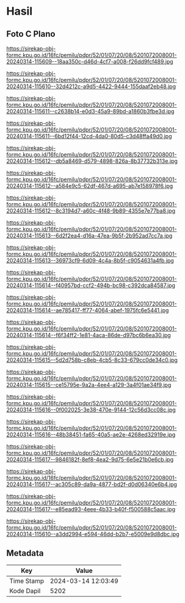 # Hasil

## Foto C Plano

https://sirekap-obj-formc.kpu.go.id/16fc/pemilu/pdpr/52/01/07/20/08/5201072008001-20240314-115609--18aa350c-d46d-4cf7-a008-f26dd9fcf489.jpg

https://sirekap-obj-formc.kpu.go.id/16fc/pemilu/pdpr/52/01/07/20/08/5201072008001-20240314-115610--32d4212c-a9d5-4422-9444-155daaf2eb48.jpg

https://sirekap-obj-formc.kpu.go.id/16fc/pemilu/pdpr/52/01/07/20/08/5201072008001-20240314-115611--c2638b14-e0d3-45a9-89bd-a1860b3fbe3d.jpg

https://sirekap-obj-formc.kpu.go.id/16fc/pemilu/pdpr/52/01/07/20/08/5201072008001-20240314-115611--6bd12f44-12cd-4da0-80d5-c3d48ffa49d0.jpg

https://sirekap-obj-formc.kpu.go.id/16fc/pemilu/pdpr/52/01/07/20/08/5201072008001-20240314-115612--db5a8469-d579-4898-826a-8b37732b313e.jpg

https://sirekap-obj-formc.kpu.go.id/16fc/pemilu/pdpr/52/01/07/20/08/5201072008001-20240314-115612--a584e9c5-62df-467d-a695-ab7e158978f6.jpg

https://sirekap-obj-formc.kpu.go.id/16fc/pemilu/pdpr/52/01/07/20/08/5201072008001-20240314-115612--8c3194d7-a60c-4f48-9b89-4355e7e77ba8.jpg

https://sirekap-obj-formc.kpu.go.id/16fc/pemilu/pdpr/52/01/07/20/08/5201072008001-20240314-115613--6d2f2ea4-d16a-47ea-9b5f-2b952ad7cc7a.jpg

https://sirekap-obj-formc.kpu.go.id/16fc/pemilu/pdpr/52/01/07/20/08/5201072008001-20240314-115613--36973cf9-6d09-4c4a-8b5f-c9054631a4fb.jpg

https://sirekap-obj-formc.kpu.go.id/16fc/pemilu/pdpr/52/01/07/20/08/5201072008001-20240314-115614--f40957bd-ccf2-494b-bc98-c392dca84587.jpg

https://sirekap-obj-formc.kpu.go.id/16fc/pemilu/pdpr/52/01/07/20/08/5201072008001-20240314-115614--ae785417-ff77-4064-abef-1975fc6e5441.jpg

https://sirekap-obj-formc.kpu.go.id/16fc/pemilu/pdpr/52/01/07/20/08/5201072008001-20240314-115614--f6f34ff2-1e81-4aca-86de-d97bc6b6ea30.jpg

https://sirekap-obj-formc.kpu.go.id/16fc/pemilu/pdpr/52/01/07/20/08/5201072008001-20240314-115615--5d2d758b-c8eb-4cb5-8c33-679cc0de34c0.jpg

https://sirekap-obj-formc.kpu.go.id/16fc/pemilu/pdpr/52/01/07/20/08/5201072008001-20240314-115615--ce15795e-9a2a-4ee4-a129-3a4f01ae34f9.jpg

https://sirekap-obj-formc.kpu.go.id/16fc/pemilu/pdpr/52/01/07/20/08/5201072008001-20240314-115616--0f002025-3e38-470e-9144-12c56d3cc08c.jpg

https://sirekap-obj-formc.kpu.go.id/16fc/pemilu/pdpr/52/01/07/20/08/5201072008001-20240314-115616--48b38451-fa65-40a5-ae2e-4268ed32919e.jpg

https://sirekap-obj-formc.kpu.go.id/16fc/pemilu/pdpr/52/01/07/20/08/5201072008001-20240314-115617--9846182f-8ef8-4ea2-9d75-6e5e21b0e6cb.jpg

https://sirekap-obj-formc.kpu.go.id/16fc/pemilu/pdpr/52/01/07/20/08/5201072008001-20240314-115617--ac305c89-da9a-4877-bd2f-d0d06340e6b4.jpg

https://sirekap-obj-formc.kpu.go.id/16fc/pemilu/pdpr/52/01/07/20/08/5201072008001-20240314-115617--e85ead93-4eee-4b33-b40f-f500588c5aac.jpg

https://sirekap-obj-formc.kpu.go.id/16fc/pemilu/pdpr/52/01/07/20/08/5201072008001-20240314-115610--a3dd2994-e594-46dd-b2b7-e5009e9d8dbc.jpg


## Metadata

| Key        | Value               |
| ---------- | ------------------- |
| Time Stamp | 2024-03-14 12:03:49 |
| Kode Dapil | 5202                |



